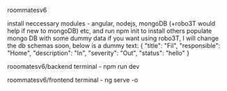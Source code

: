 roommatesv6

install neccessary modules - angular, nodejs, mongoDB (+robo3T would help if new to mongoDB) etc, and run npm init to install others
populate mongo DB with some dummy data if you want using robo3T, I will change the db schemas soon, below is a dummy text: { "title": "Fil", "responsible": "Home", "description": "In", "severity": "Out", "status": "hello" }

rooomatesv6/backend terminal - npm run dev

roommatesv6/frontend terminal - ng serve -o